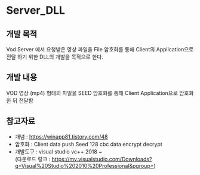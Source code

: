 # Server_DLL

## 개발 목적
Vod Server 에서 요청받은 영상 파일을 File 암호화를 통해 Client의 Application으로 전달 하기 위한 DLL의 개발을 목적으로 한다.

## 개발 내용
VOD 영상 (mp4) 형태의 파일을 SEED 암호화를 통해 Client Application으로 암호화 한 뒤 전달함

## 참고자료
 - 개념 : https://winapp81.tistory.com/48
 - 암호화 : Client data push Seed 128 cbc data encrypt decrypt
 - 개발도구 : visual studio vc++ 2018 ~<br>
             (다운로드 링크 : https://my.visualstudio.com/Downloads?q=Visual%20Studio%202010%20Professional&pgroup=)
